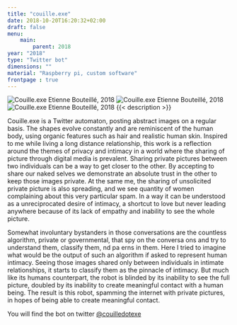 ```yaml
---
title: "couille.exe"
date: 2018-10-20T16:20:32+02:00
draft: false
menu:
    main:   
        parent: 2018 
year: "2018"
type: "Twitter bot"
dimensions: ""
material: "Raspberry pi, custom software"
frontpage : true
---
```


![Couille.exe Etienne Bouteillé, 2018](/img/couille_screen_2.jpg)
![Couille.exe Etienne Bouteillé, 2018](/img/couille2.jpg)
![Couille.exe Etienne Bouteillé, 2018](/img/couille3.jpg)
{{< description >}}

Couille.exe is a Twitter automaton, posting abstract images on a regular basis. The shapes evolve constantly and are reminiscent of the human body, using organic features such as hair and realistic human skin. Inspired to me while living a long distance relationship, this work is a reflection around the themes of privacy and intimacy in a world where the sharing of picture through digital media is prevalent. Sharing private pictures between two individuals can be a way to get closer to the other. By accepting to share our naked selves we demonstrate an absolute trust in the other to keep those images private. At the same me, the sharing of unsolicited private picture is also spreading, and we see quantity of women complaining about this very particular spam. In a way it can be understood as a unreciprocated desire of intimacy, a shortcut to love but never leading anywhere because of its lack of empathy and inability to see the whole picture.
					
Somewhat involuntary bystanders in those conversations are the countless algorithm, private or governmental, that spy on the conversa ons and try to understand them, classify them, nd pa erns in them. Here I tried to imagine what would be the output of such an algorithm if asked to represent human intimacy. Seeing those images shared only between individuals in intimate relationships, it starts to classify them as the pinnacle of intimacy. But much like its humans counterpart, the robot is blinded by its inability to see the full picture, doubled by its inability to create meaningful contact with a human being. The result is this robot, spamming the internet with private pictures, in hopes of being able to create meaningful contact.

You will find the bot on twitter [@couilledotexe](http://twitter.com/couilledotexe)
